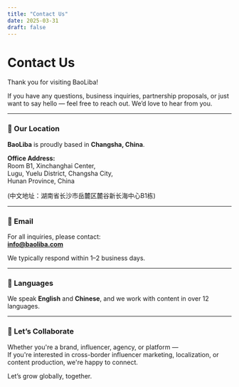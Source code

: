 ```yaml
---
title: "Contact Us"
date: 2025-03-31
draft: false
---
```


# Contact Us

Thank you for visiting BaoLiba!

If you have any questions, business inquiries, partnership proposals, or just want to say hello — feel free to reach out. We’d love to hear from you.

---

### 📍 Our Location  
**BaoLiba** is proudly based in **Changsha, China**.

**Office Address:**  
Room B1, Xinchanghai Center,  
Lugu, Yuelu District, Changsha City,  
Hunan Province, China

(中文地址：湖南省长沙市岳麓区麓谷新长海中心B1栋)

---

### 📧 Email  
For all inquiries, please contact:  
**info@baoliba.com**

We typically respond within 1–2 business days.

---

### 💬 Languages  
We speak **English** and **Chinese**, and we work with content in over 12 languages.

---

### 📢 Let’s Collaborate  
Whether you're a brand, influencer, agency, or platform —  
If you're interested in cross-border influencer marketing, localization, or content production, we're happy to connect.

Let’s grow globally, together.

